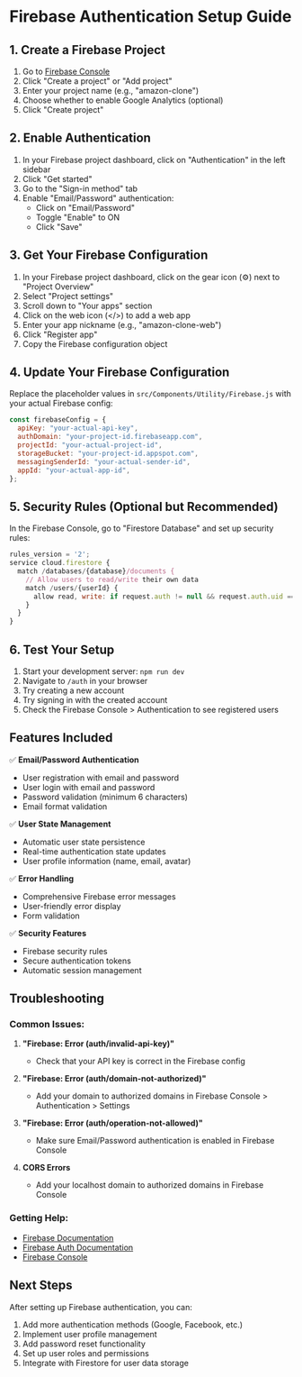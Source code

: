 # Firebase Authentication Setup Guide

## 1. Create a Firebase Project

1. Go to [Firebase Console](https://console.firebase.google.com/)
2. Click "Create a project" or "Add project"
3. Enter your project name (e.g., "amazon-clone")
4. Choose whether to enable Google Analytics (optional)
5. Click "Create project"

## 2. Enable Authentication

1. In your Firebase project dashboard, click on "Authentication" in the left sidebar
2. Click "Get started"
3. Go to the "Sign-in method" tab
4. Enable "Email/Password" authentication:
   - Click on "Email/Password"
   - Toggle "Enable" to ON
   - Click "Save"

## 3. Get Your Firebase Configuration

1. In your Firebase project dashboard, click on the gear icon (⚙️) next to "Project Overview"
2. Select "Project settings"
3. Scroll down to "Your apps" section
4. Click on the web icon (</>) to add a web app
5. Enter your app nickname (e.g., "amazon-clone-web")
6. Click "Register app"
7. Copy the Firebase configuration object

## 4. Update Your Firebase Configuration

Replace the placeholder values in `src/Components/Utility/Firebase.js` with your actual Firebase config:

```javascript
const firebaseConfig = {
  apiKey: "your-actual-api-key",
  authDomain: "your-project-id.firebaseapp.com",
  projectId: "your-actual-project-id",
  storageBucket: "your-project-id.appspot.com",
  messagingSenderId: "your-actual-sender-id",
  appId: "your-actual-app-id",
};
```

## 5. Security Rules (Optional but Recommended)

In the Firebase Console, go to "Firestore Database" and set up security rules:

```javascript
rules_version = '2';
service cloud.firestore {
  match /databases/{database}/documents {
    // Allow users to read/write their own data
    match /users/{userId} {
      allow read, write: if request.auth != null && request.auth.uid == userId;
    }
  }
}
```

## 6. Test Your Setup

1. Start your development server: `npm run dev`
2. Navigate to `/auth` in your browser
3. Try creating a new account
4. Try signing in with the created account
5. Check the Firebase Console > Authentication to see registered users

## Features Included

✅ **Email/Password Authentication**

- User registration with email and password
- User login with email and password
- Password validation (minimum 6 characters)
- Email format validation

✅ **User State Management**

- Automatic user state persistence
- Real-time authentication state updates
- User profile information (name, email, avatar)

✅ **Error Handling**

- Comprehensive Firebase error messages
- User-friendly error display
- Form validation

✅ **Security Features**

- Firebase security rules
- Secure authentication tokens
- Automatic session management

## Troubleshooting

### Common Issues:

1. **"Firebase: Error (auth/invalid-api-key)"**

   - Check that your API key is correct in the Firebase config

2. **"Firebase: Error (auth/domain-not-authorized)"**

   - Add your domain to authorized domains in Firebase Console > Authentication > Settings

3. **"Firebase: Error (auth/operation-not-allowed)"**

   - Make sure Email/Password authentication is enabled in Firebase Console

4. **CORS Errors**
   - Add your localhost domain to authorized domains in Firebase Console

### Getting Help:

- [Firebase Documentation](https://firebase.google.com/docs)
- [Firebase Auth Documentation](https://firebase.google.com/docs/auth)
- [Firebase Console](https://console.firebase.google.com/)

## Next Steps

After setting up Firebase authentication, you can:

1. Add more authentication methods (Google, Facebook, etc.)
2. Implement user profile management
3. Add password reset functionality
4. Set up user roles and permissions
5. Integrate with Firestore for user data storage
